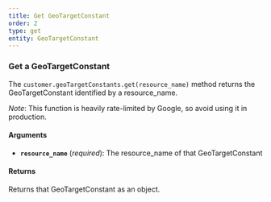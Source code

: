 ```yaml
---
title: Get GeoTargetConstant
order: 2
type: get
entity: GeoTargetConstant
---
```


### Get a GeoTargetConstant

The `customer.geoTargetConstants.get(resource_name)` method returns the GeoTargetConstant identified by a resource_name.

_Note_: This function is heavily rate-limited by Google, so avoid using it in production.

#### Arguments

- **`resource_name`** (_required_): The resource_name of that GeoTargetConstant

#### Returns

Returns that GeoTargetConstant as an object.

